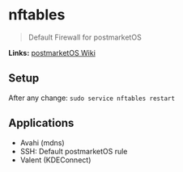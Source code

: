 # nftables

> Default Firewall for postmarketOS

**Links:** [postmarketOS Wiki]

## Setup
After any change: `sudo service nftables restart`

## Applications

- Avahi (mdns)
- SSH: Default postmarketOS rule
- Valent (KDEConnect)

[postmarketOS Wiki]: https://wiki.postmarketos.org/wiki/Firewall

